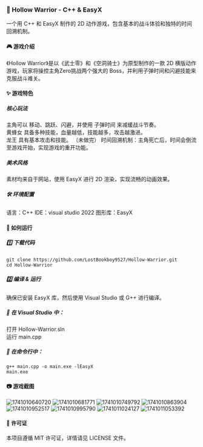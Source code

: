 ### 🏹 Hollow Warrior - C++ & EasyX  
一个用 C++ 和 EasyX 制作的 2D 动作游戏，包含基本的战斗体验和独特的时间回溯机制。  

#### 🎮 游戏介绍  
《Hollow Warrior》是以《武士零》和《空洞骑士》为原型制作的一款 2D 横版动作游戏，玩家将操控主角Zero挑战两个强大的 Boss，并利用子弹时间和闪避技能来克服战斗难关。  

#### ✨ 游戏特色  
##### 核心玩法  
主角可以 移动、跳跃、闪避，并使用 子弹时间 来减缓战斗节奏。  
黄蜂女 具备多种技能，血量越低，技能越多，攻击越激进。  
龙王 具有基本攻击和技能。 （未做完） 
时间回溯机制：主角死亡后，时间会倒流至游戏开始，实现游戏的重开功能。  
##### 美术风格
素材均来自于网站，使用 EasyX 进行 2D 渲染，实现流畅的动画效果。  
##### 🛠 环境配置
语言：C++
IDE：visual studio 2022
图形库：EasyX

#### 🚀 如何运行  
##### 1️⃣ 下载代码  
```
git clone https://github.com/LostBookboy9527/Hollow-Warrior.git
cd Hollow-Warrior
```
##### 2️⃣ 编译 & 运行
确保已安装 EasyX 库，然后使用 Visual Studio 或 G++ 进行编译。  

##### 📌 在 Visual Studio 中：  
打开 Hollow-Warrior.sln  
运行 main.cpp  
##### 📌 在命令行中：
```
g++ main.cpp -o main.exe -lEasyX
main.exe
```
#### 📷 游戏截图  
![1741010640720](https://github.com/user-attachments/assets/f38dcb0a-e3f2-491d-a3d4-5b2be81a6894)
![1741010681771](https://github.com/user-attachments/assets/53c04fb4-a228-4857-bd9a-c09ed801c178)
![1741010749792](https://github.com/user-attachments/assets/23977200-89ee-4971-9b9f-31a77f2d511e)
![1741010863904](https://github.com/user-attachments/assets/88cfed01-2a8d-44f2-a87a-5b35eb37810a)
![1741010952517](https://github.com/user-attachments/assets/55a4ce64-2bed-44ad-add0-947e13bffc69)
![1741010995790](https://github.com/user-attachments/assets/5dc28d0c-0eb0-4348-b0d3-0c4eba6f0eb2)
![1741011024127](https://github.com/user-attachments/assets/5dada63b-85b2-42f2-9369-537c66dcc97c)
![1741011053392](https://github.com/user-attachments/assets/6e069cb4-a157-489a-9300-5ddaabd3a0c4)



#### 📜 许可证  
本项目遵循 MIT 许可证，详情请见 LICENSE 文件。

